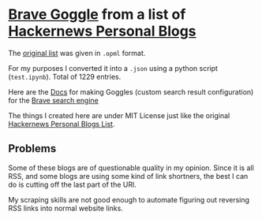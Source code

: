 # [Brave Goggle](https://search.brave.com/help/goggles) from a list of [Hackernews Personal Blogs](https://github.com/outcoldman/hackernews-personal-blogs)

The [original list](https://github.com/outcoldman/hackernews-personal-blogs/blob/master/list.opml) was given in `.opml` format.

For my purposes I converted it into a `.json` using a python script (`test.ipynb`). Total of 1229 entries.

Here are the [Docs](https://github.com/brave/goggles-quickstart/blob/main/getting-started.md#goggles-syntax) for making Goggles (custom search result configuration) for the [Brave search engine](https://search.brave.com/)

The things I created here are under MIT License just like the original [Hackernews Personal Blogs List](https://github.com/outcoldman/hackernews-personal-blogs).

## Problems 
Some of these blogs are of questionable quality in my opinion. Since it is all RSS, and some blogs are using some kind of link shortners, the best I can do is cutting off the last part of the URl.

My scraping skills are not good enough to automate figuring out reversing RSS links into normal website links.
